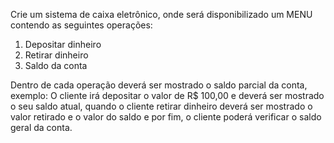 Crie um sistema de caixa eletrônico, onde será disponibilizado um MENU contendo as seguintes operações:  

1. Depositar dinheiro  
2. Retirar dinheiro  
3. Saldo da conta  

Dentro de cada operação deverá ser mostrado o saldo parcial da conta, exemplo: O cliente irá depositar o valor de R$ 100,00 e deverá ser mostrado o seu saldo atual, quando o cliente retirar dinheiro deverá ser mostrado o valor retirado e o valor do saldo e por fim, o cliente poderá verificar o saldo geral da conta.